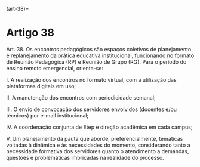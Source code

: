 (art-38)=

# Artigo 38

Art. 38. Os encontros pedagógicos são espaços coletivos de planejamento e replanejamento da prática educativa
institucional, funcionando no formato de Reunião Pedagógica (RP) e Reunião de Grupo (RG). Para o período do
ensino remoto emergencial, orienta-se:

I. A realização dos encontros no formato virtual, com a utilização das plataformas digitais em uso;

II. A manutenção dos encontros com periodicidade semanal;

III. O envio de convocação dos servidores envolvidos (docentes e/ou técnicos) por e-mail institucional;

IV. A coordenação conjunta de Etep e direção acadêmica em cada campus;

V. Um planejamento da pauta que aborde, preferencialmente, temáticas voltadas à dinâmica e às necessidades do
momento, considerando tanto a necessidade formativa dos servidores quanto o atendimento a demandas, questões e
problemáticas imbricadas na realidade do processo.
